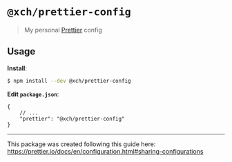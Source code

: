 # `@xch/prettier-config`

> My personal [Prettier](https://prettier.io) config

## Usage

**Install**:

```bash
$ npm install --dev @xch/prettier-config
```

**Edit `package.json`**:

```jsonc
{
    // ...
    "prettier": "@xch/prettier-config"
}
```

---

This package was created following this guide here: https://prettier.io/docs/en/configuration.html#sharing-configurations
